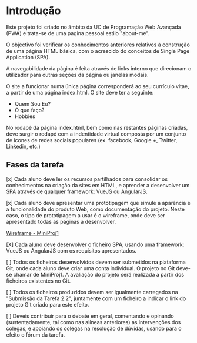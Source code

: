 # Introdução

Este projeto foi criado no âmbito da UC de Programação Web Avançada (PWA) e trata-se de uma  pagina pessoal estilo "about-me".

O objectivo foi verificar os conhecimentos anteriores relativos à construção de uma página HTML básica, com o acrescido do conceitos de Single Page Application (SPA).

A navegabilidade da página é feita através de links interno que direcionam o utilizador para outras seções da página ou janelas modais.

O site a funcionar numa única página corresponderá ao seu currículo vitae, a partir de uma página index.html. O site deve ter a seguinte:
- Quem Sou Eu?
- O que faço?
- Hobbies

No rodapé da página index.html, bem como nas restantes páginas criadas, deve surgir o rodapé com a indentidade virtual composta por um conjunto de icones de redes sociais populares (ex. facebook, Google +, Twitter, Linkedin, etc.)

## Fases da tarefa

[x] Cada aluno deve ler os recursos partilhados para consolidar os conhecimentos na criação da sites em HTML, e aprender a desenvolver um SPA através de qualquer framework: VueJS ou AngularJS.


[x] Cada aluno deve apresentar uma prototipagem que simule a aparência e a funcionalidade do produto Web, como documentação do projeto. Neste caso, o tipo de prototipagem a usar é o wireframe, onde deve ser apresentado todas as páginas a desenvolver.

[Wireframe - MiniProj1](https://www.figma.com/file/SPxIbQjglJ34kFrDOo6Tnm/MiniProj1?type=design&node-id=0%3A1&mode=dev)


[X] Cada aluno deve desenvolver o ficheiro SPA, usando uma framework: VueJS ou AngularJS com os requisitos apresentados.

[ ] Todos os ficheiros desenvolvidos devem ser submetidos na plataforma Git, onde cada aluno deve criar uma conta individual. O projeto no Git deve-se chamar de MiniProj1. A avaliação do projeto será realizada a partir dos ficheiros existentes no Git.

[ ] Todos os ficheiros produzidos devem ser igualmente carregados na "Submissão da Tarefa 2.2", juntamente com um ficheiro a indicar o link do projeto Git criado para este efeito.

[ ] Deveis contribuir para o debate em geral, comentando e opinando (sustentadamente, tal como nas alíneas anteriores) as intervenções dos colegas, e apoiando os colegas na resolução de dúvidas, usando para o efeito o fórum da tarefa.